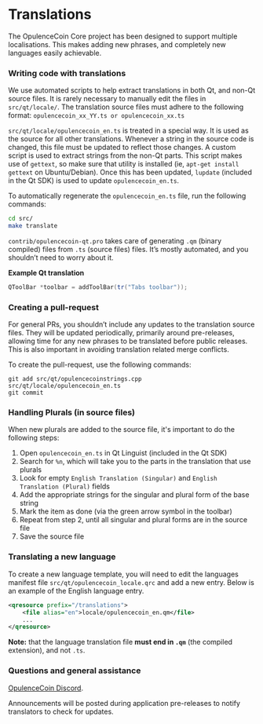 Translations
============

The OpulenceCoin Core project has been designed to support multiple localisations. This makes adding new phrases, and completely new languages easily achievable.

### Writing code with translations
We use automated scripts to help extract translations in both Qt, and non-Qt source files. It is rarely necessary to manually edit the files in `src/qt/locale/`. The translation source files must adhere to the following format:
`opulencecoin_xx_YY.ts or opulencecoin_xx.ts`

`src/qt/locale/opulencecoin_en.ts` is treated in a special way. It is used as the source for all other translations. Whenever a string in the source code is changed, this file must be updated to reflect those changes. A custom script is used to extract strings from the non-Qt parts. This script makes use of `gettext`, so make sure that utility is installed (ie, `apt-get install gettext` on Ubuntu/Debian). Once this has been updated, `lupdate` (included in the Qt SDK) is used to update `opulencecoin_en.ts`.

To automatically regenerate the `opulencecoin_en.ts` file, run the following commands:
```sh
cd src/
make translate
```

`contrib/opulencecoin-qt.pro` takes care of generating `.qm` (binary compiled) files from `.ts` (source files) files. It’s mostly automated, and you shouldn’t need to worry about it.

**Example Qt translation**
```cpp
QToolBar *toolbar = addToolBar(tr("Tabs toolbar"));
```

### Creating a pull-request
For general PRs, you shouldn’t include any updates to the translation source files. They will be updated periodically, primarily around pre-releases, allowing time for any new phrases to be translated before public releases. This is also important in avoiding translation related merge conflicts.

To create the pull-request, use the following commands:
```
git add src/qt/opulencecoinstrings.cpp src/qt/locale/opulencecoin_en.ts
git commit
```

### Handling Plurals (in source files)
When new plurals are added to the source file, it's important to do the following steps:

1. Open `opulencecoin_en.ts` in Qt Linguist (included in the Qt SDK)
2. Search for `%n`, which will take you to the parts in the translation that use plurals
3. Look for empty `English Translation (Singular)` and `English Translation (Plural)` fields
4. Add the appropriate strings for the singular and plural form of the base string
5. Mark the item as done (via the green arrow symbol in the toolbar)
6. Repeat from step 2, until all singular and plural forms are in the source file
7. Save the source file

### Translating a new language
To create a new language template, you will need to edit the languages manifest file `src/qt/opulencecoin_locale.qrc` and add a new entry. Below is an example of the English language entry.

```xml
<qresource prefix="/translations">
    <file alias="en">locale/opulencecoin_en.qm</file>
    ...
</qresource>
```

**Note:** that the language translation file **must end in `.qm`** (the compiled extension), and not `.ts`.

### Questions and general assistance
[OpulenceCoin Discord](https://discord.gg/9nzt37V).

Announcements will be posted during application pre-releases to notify translators to check for updates.
